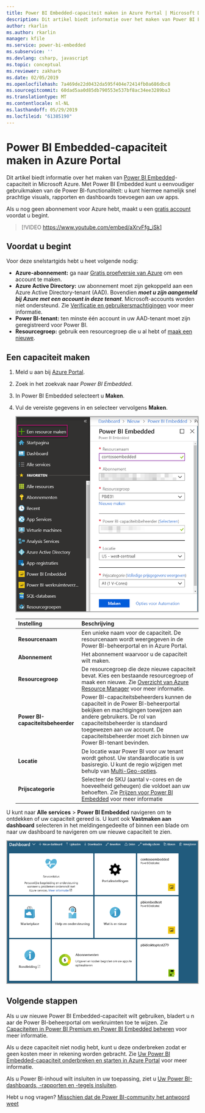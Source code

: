 ```yaml
---
title: Power BI Embedded-capaciteit maken in Azure Portal | Microsoft Docs
description: Dit artikel biedt informatie over het maken van Power BI Embedded-capaciteit in Microsoft Azure.
author: rkarlin
ms.author: rkarlin
manager: kfile
ms.service: power-bi-embedded
ms.subservice: ''
ms.devlang: csharp, javascript
ms.topic: conceptual
ms.reviewer: zakharb
ms.date: 02/05/2019
ms.openlocfilehash: 7a469de22d0432da595f404e72414fb0a686dbc8
ms.sourcegitcommit: 60dad5aa0d85db790553e537bf8ac34ee3289ba3
ms.translationtype: MT
ms.contentlocale: nl-NL
ms.lasthandoff: 05/29/2019
ms.locfileid: "61385190"
---
```

# <a name="create-power-bi-embedded-capacity-in-the-azure-portal"></a>Power BI Embedded-capaciteit maken in Azure Portal

Dit artikel biedt informatie over het maken van [Power BI Embedded](azure-pbie-what-is-power-bi-embedded.md)-capaciteit in Microsoft Azure. Met Power BI Embedded kunt u eenvoudiger gebruikmaken van de Power BI-functionaliteit: u kunt hiermee namelijk snel prachtige visuals, rapporten en dashboards toevoegen aan uw apps.

Als u nog geen abonnement voor Azure hebt, maakt u een [gratis account](https://azure.microsoft.com/free/) voordat u begint.

> [!VIDEO https://www.youtube.com/embed/aXrvFfg_iSk]

## <a name="before-you-begin"></a>Voordat u begint

Voor deze snelstartgids hebt u heet volgende nodig:

* **Azure-abonnement:** ga naar [Gratis proefversie van Azure](https://azure.microsoft.com/free/) om een account te maken.
* **Azure Active Directory:** uw abonnement moet zijn gekoppeld aan een Azure Active Directory-tenant (AAD). Bovendien ***moet u zijn aangemeld bij Azure met een account in deze tenant***. Microsoft-accounts worden niet ondersteund. Zie [Verificatie en gebruikersmachtigingen](https://docs.microsoft.com/azure/analysis-services/analysis-services-manage-users) voor meer informatie.
* **Power BI-tenant:** ten minste één account in uw AAD-tenant moet zijn geregistreerd voor Power BI.
* **Resourcegroep:** gebruik een resourcegroep die u al hebt of [maak een nieuwe](https://docs.microsoft.com/azure/azure-resource-manager/resource-group-overview).

## <a name="create-a-capacity"></a>Een capaciteit maken

1. Meld u aan bij [Azure Portal](https://portal.azure.com/).

2. Zoek in het zoekvak naar *Power BI Embedded*.

3. In Power BI Embedded selecteert u **Maken**.

4. Vul de vereiste gegevens in en selecteer vervolgens **Maken**.

    ![Velden die moeten worden ingevuld om nieuwe capaciteit te maken](media/azure-pbie-create-capacity/azure-portal-create-power-bi-embedded.png)

    |Instelling |Beschrijving |
    |---------|---------|
    |**Resourcenaam**|Een unieke naam voor de capaciteit. De resourcenaam wordt weergegeven in de Power BI-beheerportal en in Azure Portal.|
    |**Abonnement**|Het abonnement waarvoor u de capaciteit wilt maken.|
    |**Resourcegroep**|De resourcegroep die deze nieuwe capaciteit bevat. Kies een bestaande resourcegroep of maak een nieuwe. Zie [Overzicht van Azure Resource Manager](https://docs.microsoft.com/azure/azure-resource-manager/resource-group-overview) voor meer informatie.|
    |**Power BI-capaciteitsbeheerder**|Power BI-capaciteitsbeheerders kunnen de capaciteit in de Power BI-beheerportal bekijken en machtigingen toewijzen aan andere gebruikers. De rol van capaciteitsbeheerder is standaard toegewezen aan uw account. De capaciteitsbeheerder moet zich binnen uw Power BI-tenant bevinden.|
    |**Locatie**|De locatie waar Power BI voor uw tenant wordt gehost. Uw standaardlocatie is uw basisregio. U kunt de regio wijzigen met behulp van [Multi-Geo-opties](embedded-multi-geo.md).
    |**Prijscategorie**|Selecteer de SKU (aantal v-cores en de hoeveelheid geheugen) die voldoet aan uw behoeften.  Zie [Prijzen voor Power BI Embedded](https://azure.microsoft.com/pricing/details/power-bi-embedded/) voor meer informatie|

U kunt naar **Alle services** > **Power BI Embedded** navigeren om te ontdekken of uw capaciteit gereed is. U kunt ook **Vastmaken aan dashboard** selecteren in het meldingengedeelte of binnen een blade om naar uw dashboard te navigeren om uw nieuwe capaciteit te zien.

![Azure Portal-dashboard met Power BI Embedded-capaciteit](media/azure-pbie-create-capacity/azure-portal-dashboard.png)

## <a name="next-steps"></a>Volgende stappen

Als u uw nieuwe Power BI Embedded-capaciteit wilt gebruiken, bladert u n aar de Power BI-beheerportal om werkruimten toe te wijzen. Zie [Capaciteiten in Power BI Premium en Power BI Embedded beheren](https://powerbi.microsoft.com/documentation/powerbi-admin-premium-manage/) voor meer informatie.

Als u deze capaciteit niet nodig hebt, kunt u deze onderbreken zodat er geen kosten meer in rekening worden gebracht. Zie [Uw Power BI Embedded-capaciteit onderbreken en starten in Azure Portal](azure-pbie-pause-start.md) voor meer informatie.

Als u Power BI-inhoud wilt insluiten in uw toepassing, ziet u [Uw Power BI-dashboards, -rapporten en -tegels insluiten](https://powerbi.microsoft.com/documentation/powerbi-developer-embedding-content/).

Hebt u nog vragen? [Misschien dat de Power BI-community het antwoord weet](http://community.powerbi.com/)